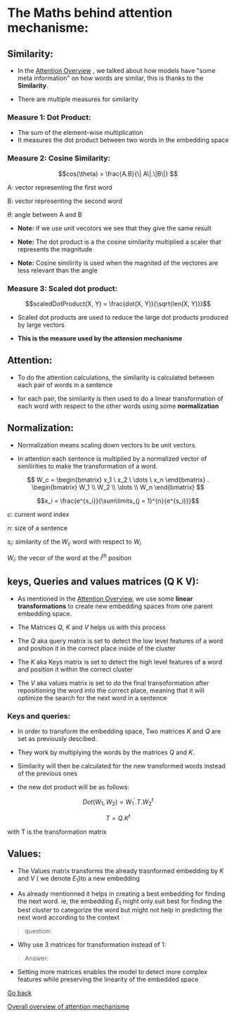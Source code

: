 # The Maths behind attention mechanisme:

## Similarity:

- In the [Attention Overview](./attention.mechanismes.md) , we talked about how models have "some meta information" on how words are similar, this is thanks to the **Similarity**.

- There are multiple measures for similarity

### Measure 1: Dot Product:

- The sum of the element-wise multiplication
- It measures the dot product between two words in the embedding space

### Measure 2: Cosine Similarity:

$$cos(\theta) = \frac{A.B}{\| A\|.\|B\|} $$

A: vector representing the first word

B: vector representing the second word 

$\theta$: angle between A and B 

- **Note:** if we use unit vecotors we see that they give the same result

- **Note:** The dot product is a the cosine similarity multiplied a scaler that represents the magnitude

- **Note:**  Cosine similirity is used when the magnited of the vectores are less relevant than the angle


### Measure 3: Scaled dot product:

$$scaledDotProduct(X, Y) = \frac{dot(X, Y)}{\sqrt{len(X, Y)}}$$
- Scaled dot products are used to reduce the large dot products produced by large vectors

- **This is the measure used by the attension mechanisme**


## Attention:

- To do the attention calculations, the similarity is calculated between each pair of words in a sentence

- for each pair, the similarity is then used to do a linear transformation of each word with respect to the other words using some **normalization**

## Normalization:

- Normalization means scaling down vectors to be unit vectors.

- In attention each sentence is multiplied by a normalized vector of similirities to make the transformation of a word.

$$
W_c = 
\begin{bmatrix}
x_1 \
x_2 \
\dots \
x_n 
\end{bmatrix} . \begin{bmatrix}
W_1 \\ W_2 \\ \dots \\ W_n
\end{bmatrix}
$$

$$x_i = \frac{e^{s_i}}{\sum\limits_{j = 1}^{n}{e^{s_i}}}$$

$c$: current word index

$n$: size of a sentence

$s_i$: similarity of the $W_c$ word with respect to $W_i$

$W_i$: the vecor of the word at the $i^{th}$ position


## keys, Queries and values matrices (Q K V):

- As mentioned in the [Attention Overview](./attention.mechanismes.md), we use some **linear transformations** to create new embedding spaces from one parent embedding space.

- The Matrices $Q$, $K$ and $V$ helps us with this process

- The $Q$ aka query matrix is set to detect the low level features of a word and position it in the correct place inside of the cluster

- The $K$ aka Keys matrix is set to detect the high level features of a word and position it within the correct cluster

- The $V$ aka values matrix is set to do the final transoformation after repositioning the word into the correct place, meaning that it will optimize the search for the next word in a sentence 

### Keys and queries:

- In order to transform the embedding space, Two matrices $K$ and $Q$ are set as previously descibed.

- They work by multiplying the words by the matrices $Q$ and $K$.

- Similarity will then be calculated for the new transformed words instead of the previous ones

- the new dot product will be as follows:

$$
Dot(W_1, W_2) = W^{'}_1 . T. W^t_2
$$


$$
 T = Q .K^t
$$

with T is the transformation matrix

## Values:

- The Values matrix transforms the already trasnformed embedding by $K$ and $V$ ( we denote $E_1$)to a new embedding 

- As already mentionned it helps in creating a best embedding for finding the next word. ie, the embedding $E_1$ might only suit best for finding the best cluster to categorize the word but might not help in predicting the next word according to the context


> question:

- Why use 3 matrices for transformation instead of 1:

> Answer:

- Setting more matrices enables the model to detect more complex features while preserving the linearity of the embedded space


[Go back](./README.md)

[Overall overview of attention mechanisme](attention.mechanismes.md)

